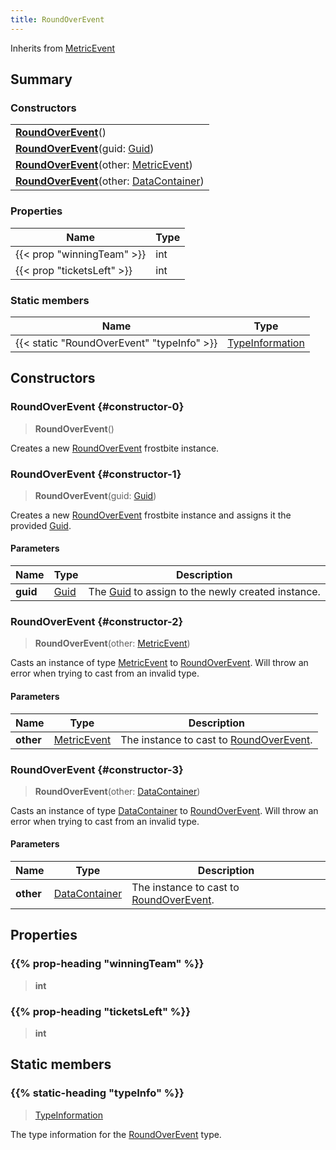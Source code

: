 ```yaml
---
title: RoundOverEvent
---
```


Inherits from 
[MetricEvent](/vext/ref/fb/metricevent)

## Summary
### Constructors
| |
| ----------- |
| **[RoundOverEvent](#constructor-0)**() |
| **[RoundOverEvent](#constructor-1)**(guid: [Guid](/vext/ref/shared/class/guid)) |
| **[RoundOverEvent](#constructor-2)**(other: [MetricEvent](/vext/ref/fb/metricevent)) |
| **[RoundOverEvent](#constructor-3)**(other: [DataContainer](/vext/ref/shared/class/datacontainer)) |

### Properties
| Name | Type |
| ---- | ---- |
| {{< prop "winningTeam" >}} | int |
| {{< prop "ticketsLeft" >}} | int |

### Static members
| Name | Type |
| ---- | ---- |
| {{< static "RoundOverEvent" "typeInfo" >}} | [TypeInformation](/vext/ref/shared/class/typeinformation) |

## Constructors
### RoundOverEvent {#constructor-0}
> **RoundOverEvent**()

Creates a new [RoundOverEvent](/vext/ref/fb/roundoverevent) frostbite instance.

### RoundOverEvent {#constructor-1}
> **RoundOverEvent**(guid: [Guid](/vext/ref/shared/class/guid))

Creates a new [RoundOverEvent](/vext/ref/fb/roundoverevent) frostbite instance and assigns it the provided [Guid](/vext/ref/shared/class/guid).

#### Parameters
| Name | Type | Description |
| ---- | ---- | ----------- |
| **guid** | [Guid](/vext/ref/shared/class/guid) | The [Guid](/vext/ref/shared/class/guid) to assign to the newly created instance. |

### RoundOverEvent {#constructor-2}
> **RoundOverEvent**(other: [MetricEvent](/vext/ref/fb/metricevent))

Casts an instance of type [MetricEvent](/vext/ref/fb/metricevent) to [RoundOverEvent](/vext/ref/fb/roundoverevent). Will throw an error when trying to cast from an invalid type.

#### Parameters
| Name | Type | Description |
| ---- | ---- | ----------- |
| **other** | [MetricEvent](/vext/ref/fb/metricevent) | The instance to cast to [RoundOverEvent](/vext/ref/fb/roundoverevent). |

### RoundOverEvent {#constructor-3}
> **RoundOverEvent**(other: [DataContainer](/vext/ref/shared/class/datacontainer))

Casts an instance of type [DataContainer](/vext/ref/shared/class/datacontainer) to [RoundOverEvent](/vext/ref/fb/roundoverevent). Will throw an error when trying to cast from an invalid type.

#### Parameters
| Name | Type | Description |
| ---- | ---- | ----------- |
| **other** | [DataContainer](/vext/ref/shared/class/datacontainer) | The instance to cast to [RoundOverEvent](/vext/ref/fb/roundoverevent). |

## Properties
### {{% prop-heading "winningTeam" %}}
> **int**

### {{% prop-heading "ticketsLeft" %}}
> **int**

## Static members
### {{% static-heading "typeInfo" %}}
> [TypeInformation](/vext/ref/shared/class/typeinformation)

The type information for the [RoundOverEvent](/vext/ref/fb/roundoverevent) type.

